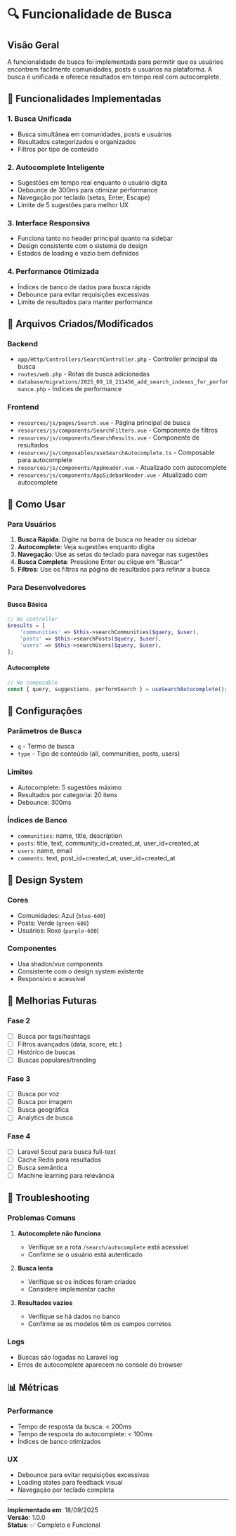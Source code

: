 # 🔍 Funcionalidade de Busca

## Visão Geral

A funcionalidade de busca foi implementada para permitir que os usuários encontrem facilmente comunidades, posts e usuários na plataforma. A busca é unificada e oferece resultados em tempo real com autocomplete.

## 🚀 Funcionalidades Implementadas

### 1. **Busca Unificada**
- Busca simultânea em comunidades, posts e usuários
- Resultados categorizados e organizados
- Filtros por tipo de conteúdo

### 2. **Autocomplete Inteligente**
- Sugestões em tempo real enquanto o usuário digita
- Debounce de 300ms para otimizar performance
- Navegação por teclado (setas, Enter, Escape)
- Limite de 5 sugestões para melhor UX

### 3. **Interface Responsiva**
- Funciona tanto no header principal quanto na sidebar
- Design consistente com o sistema de design
- Estados de loading e vazio bem definidos

### 4. **Performance Otimizada**
- Índices de banco de dados para busca rápida
- Debounce para evitar requisições excessivas
- Limite de resultados para manter performance

## 📁 Arquivos Criados/Modificados

### Backend
- `app/Http/Controllers/SearchController.php` - Controller principal da busca
- `routes/web.php` - Rotas de busca adicionadas
- `database/migrations/2025_09_18_211456_add_search_indexes_for_performance.php` - Índices de performance

### Frontend
- `resources/js/pages/Search.vue` - Página principal de busca
- `resources/js/components/SearchFilters.vue` - Componente de filtros
- `resources/js/components/SearchResults.vue` - Componente de resultados
- `resources/js/composables/useSearchAutocomplete.ts` - Composable para autocomplete
- `resources/js/components/AppHeader.vue` - Atualizado com autocomplete
- `resources/js/components/AppSidebarHeader.vue` - Atualizado com autocomplete

## 🎯 Como Usar

### Para Usuários

1. **Busca Rápida**: Digite na barra de busca no header ou sidebar
2. **Autocomplete**: Veja sugestões enquanto digita
3. **Navegação**: Use as setas do teclado para navegar nas sugestões
4. **Busca Completa**: Pressione Enter ou clique em "Buscar"
5. **Filtros**: Use os filtros na página de resultados para refinar a busca

### Para Desenvolvedores

#### Busca Básica
```php
// No controller
$results = [
    'communities' => $this->searchCommunities($query, $user),
    'posts' => $this->searchPosts($query, $user),
    'users' => $this->searchUsers($query, $user),
];
```

#### Autocomplete
```typescript
// No composable
const { query, suggestions, performSearch } = useSearchAutocomplete();
```

## 🔧 Configurações

### Parâmetros de Busca
- `q` - Termo de busca
- `type` - Tipo de conteúdo (all, communities, posts, users)

### Limites
- Autocomplete: 5 sugestões máximo
- Resultados por categoria: 20 itens
- Debounce: 300ms

### Índices de Banco
- `communities`: name, title, description
- `posts`: title, text, community_id+created_at, user_id+created_at
- `users`: name, email
- `comments`: text, post_id+created_at, user_id+created_at

## 🎨 Design System

### Cores
- Comunidades: Azul (`blue-600`)
- Posts: Verde (`green-600`)
- Usuários: Roxo (`purple-600`)

### Componentes
- Usa shadcn/vue components
- Consistente com o design system existente
- Responsivo e acessível

## 🚀 Melhorias Futuras

### Fase 2
- [ ] Busca por tags/hashtags
- [ ] Filtros avançados (data, score, etc.)
- [ ] Histórico de buscas
- [ ] Buscas populares/trending

### Fase 3
- [ ] Busca por voz
- [ ] Busca por imagem
- [ ] Busca geográfica
- [ ] Analytics de busca

### Fase 4
- [ ] Laravel Scout para busca full-text
- [ ] Cache Redis para resultados
- [ ] Busca semântica
- [ ] Machine learning para relevância

## 🐛 Troubleshooting

### Problemas Comuns

1. **Autocomplete não funciona**
   - Verifique se a rota `/search/autocomplete` está acessível
   - Confirme se o usuário está autenticado

2. **Busca lenta**
   - Verifique se os índices foram criados
   - Considere implementar cache

3. **Resultados vazios**
   - Verifique se há dados no banco
   - Confirme se os modelos têm os campos corretos

### Logs
- Buscas são logadas no Laravel log
- Erros de autocomplete aparecem no console do browser

## 📊 Métricas

### Performance
- Tempo de resposta da busca: < 200ms
- Tempo de resposta do autocomplete: < 100ms
- Índices de banco otimizados

### UX
- Debounce para evitar requisições excessivas
- Loading states para feedback visual
- Navegação por teclado completa

---

**Implementado em**: 18/09/2025  
**Versão**: 1.0.0  
**Status**: ✅ Completo e Funcional
